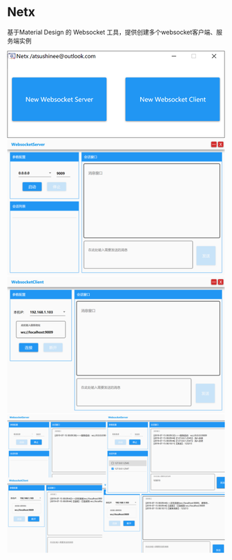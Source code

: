 # Netx
基于Material Design 的 Websocket 工具，提供创建多个websocket客户端、服务端实例

![主界面](1.png)
![服务端界面](2.png)
![客户端界面](4.png)
![多实例界面](3.png)
